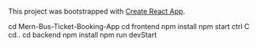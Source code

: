 This project was bootstrapped with [Create React App](https://github.com/facebook/create-react-app).


cd Mern-Bus-Ticket-Booking-App
cd frontend
npm install
npm start
ctrl C
cd..
cd backend
npm install
npm run devStart



